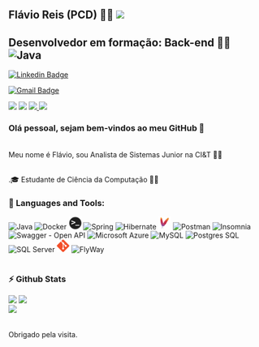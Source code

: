 ## Flávio Reis (PCD) :man_technologist: <img src=https://github.com/TheDudeThatCode/TheDudeThatCode/blob/master/Assets/Earth.gif width="30">

## Desenvolvedor em formação: Back-end :man_technologist: <img height="25" src="https://www.vectorlogo.zone/logos/java/java-icon.svg" title="Java" alt="Java" /></code>

[![Linkedin Badge](https://img.shields.io/badge/-LinkedIn-blue?style=flat-square&logo=Linkedin&logoColor=white&link=https://www.linkedin.com/in/www.linkedin.com/in/https://www.linkedin.com/in/flavio-dos-reis-souza-flavioreis/)](https://www.linkedin.com/in/www.linkedin.com/in/https://www.linkedin.com/in/flavio-dos-reis-souza-flavioreis/)


[![Gmail Badge](https://img.shields.io/badge/-Gmail-c14438?style=flat-square&logo=Gmail&logoColor=white&link=mailto:flavioreissouza@gmail.com)](mailto:flavioreissouza@gmail.com/)
<br/>

<p>
  <img src="http://views.whatilearened.today/views/github/flavioReisSouza/views.svg" />
  <img src="https://img.shields.io/badge/Back End-Java-f55247" />
  <a href="https://github.com/flavioReisSouza/">
    <img src="https://img.shields.io/github/followers/flavioReisSouza?color=%234CC61E&label=GitHub%20Followers%20%3A" />
  </a>
  <a href="https://github.com/flavioReisSouza?tab=repositories">
    <img src="https://badges.frapsoft.com/os/v2/open-source.svg?v=103" />
  </a>
</p>

### Olá pessoal, sejam bem-vindos ao meu GitHub 👋

<br/>Meu nome é Flávio, sou Analista de Sistemas Junior na CI&T :man_technologist:

<br/>.🎓 Estudante de Ciência da Computação :man_technologist:

### 🚀 Languages and Tools:</summary>

<p align="left">
<img height="25" src="https://www.vectorlogo.zone/logos/java/java-icon.svg" title="Java" alt="Java" /></code>
<img height="25" src="https://raw.githubusercontent.com/leandrocgsi/leandrocgsi/2331dded51784b78b8b66fd83037b2f2e28943e3/svg_logos/docker_logo.svg" title="Docker" alt="Docker" />
<img height="25" src="https://raw.githubusercontent.com/github/explore/80688e429a7d4ef2fca1e82350fe8e3517d3494d/topics/terminal/terminal.png" title="Terminal" alt="Terminal">
<img width="25" height="25" src="https://www.vectorlogo.zone/logos/springio/springio-icon.svg" title="Spring" alt="Spring" /></code>
<img width="25" height="25" src="https://www.vectorlogo.zone/logos/hibernate/hibernate-icon.svg" title="Hibernate" alt="Hibernate" /></code>
<img width="25" height="25" src="https://raw.githubusercontent.com/vscode-icons/vscode-icons/master/icons/file_type_maven.svg" title="Apache Maven" alt="Apache Maven" /></code>
<img width="25" height="25" src="https://www.vectorlogo.zone/logos/getpostman/getpostman-icon.svg" title="Postman" alt="Postman" /></code>
<img width="25" height="25" src="https://github.com/get-icon/geticon/blob/master/icons/insomnia.svg" title="Insomnia" alt="Insomnia" /></code>
<img width="25" height="25" src="https://www.vectorlogo.zone/logos/openapis/openapis-icon.svg" title="Swagger - Open API" alt="Swagger - Open API" /></code>
<img width="25" height="25" src="https://www.vectorlogo.zone/logos/microsoft_azure/microsoft_azure-icon.svg" title="Microsoft Azure" alt="Microsoft Azure" /></code>
<img width="25" height="25" src="https://www.vectorlogo.zone/logos/mysql/mysql-icon.svg" title="MySQL" alt="MySQL"/></code>
<img width="25" height="25" src="https://www.vectorlogo.zone/logos/postgresql/postgresql-icon.svg" title="Postgres SQL" alt="Postgres SQL"/></code>
<img width="22" height="25" src="https://github.com/leandrocgsi/leandrocgsi/blob/main/svg_logos/microsoft-sql-server.png" title="SQL Server" alt="SQL Server"/></code>
<img height="25" src="https://raw.githubusercontent.com/devicons/devicon/master/icons/git/git-original.svg" title="GIT" alt="GIT">
<img width="25" height="25" src="https://github.com/simple-icons/simple-icons/blob/master/icons/flyway.svg" title="FlyWay" alt="FlyWay"/>
</p>

#

### ⚡ Github Stats</b></summary>
<div align="left">
<img height="180em" src="https://github-readme-stats.vercel.app/api/top-langs/?username=flavioReisSouza&show_icons=true&hide_border=true&layout=compact&langs_count=8&theme=default"/>	
<img height="180em" src="https://github-readme-stats.vercel.app/api?username=flavioReisSouza&show_icons=true&hide_border=true&count_private=true&include_all_commits=true&theme=default" />
</div>
<img height="180em" src="https://github-readme-streak-stats.herokuapp.com/?user=flavioReisSouza&show_icons=true&hide_border=true&count_private=true&include_all_commits=true&theme=default" />
</div>

<br/>Obrigado pela visita.
